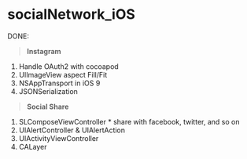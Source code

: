 # socialNetwork_iOS
DONE:

  > **Instagram**
  1. Handle OAuth2 with cocoapod
  2. UIImageView aspect Fill/Fit
  3. NSAppTransport in iOS 9
  4. JSONSerialization
  
  
  > **Social Share**
  1. SLComposeViewController
    * share with facebook, twitter, and so on
  2. UIAlertController & UIAlertAction
  3. UIActivityViewController
  4. CALayer
